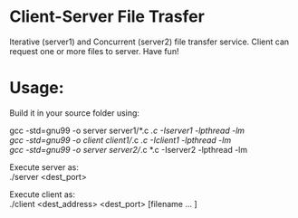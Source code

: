 # Client-Server File Trasfer

Iterative (server1) and Concurrent (server2) file transfer service.
Client can request one or more files to server. Have fun!

# Usage:
Build it in your source folder using: <br>

gcc -std=gnu99 -o server server1/*.c *.c -Iserver1 -lpthread -lm <br>
gcc -std=gnu99 -o client client1/*.c *.c -Iclient1 -lpthread -lm <br>
gcc -std=gnu99 -o server server2/*.c *.c -Iserver2 -lpthread -lm <br>

Execute server as: <br>
./server <dest_port> 

Execute client as: <br>
./client <dest_address> <dest_port> <filename> [filename ... ]
